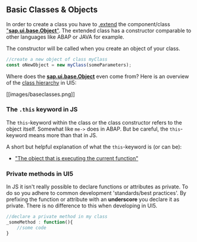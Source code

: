 ## Basic Classes & Objects

In order to create a class you have to [.extend](https://sapui5.hana.ondemand.com/#/api/sap.ui.base.Object/methods/sap.ui.base.Object.extend) the component/class ["__sap.ui.base.Object__"](https://sapui5.hana.ondemand.com/#/api/sap.ui.base.Object).
The extended class has a constructor comparable to other languages like ABAP or JAVA for example.

The constructor will be called when you create an object of your class.
```javascript
//create a new object of class myClass
const oNewObject = new myClass(someParameters);
```

Where does the [__sap.ui.base.Object__](https://sapui5.hana.ondemand.com/#/api/sap.ui.base.Object) even come from? Here is an overview of the [class hierarchy](https://qmacro.org/2015/07/14/base-classes-in-ui5/) in UI5:

[[images/baseclasses.png]]

### The `.this` keyword in JS

The `this`-keyword within the class or the class constructor refers to the object itself. Somewhat like `me->` does in ABAP. But be careful, the `this`-keyword means more than that in JS. 

A short but helpful explanation of what the `this`-keyword is (or can be):
* ["The object that is executing the current function"](https://youtu.be/gvicrj31JOM?t=24)

### Private methods in UI5

In JS it isn't really possible to declare functions or attributes as private. To do so you adhere to common development 'standards/best practices'. By prefixing the function or attribute with an __underscore__ you declare it as private. There is no difference to this when developing in UI5.

```javascript
//declare a private method in my class
_someMethod : function(){
    //some code
}
```